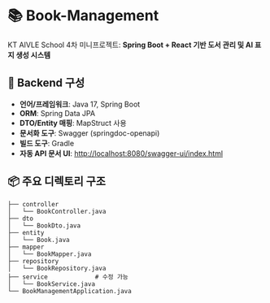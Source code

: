 # 📚 Book-Management

KT AIVLE School 4차 미니프로젝트: **Spring Boot + React 기반 도서 관리 및 AI 표지 생성 시스템**

## 🔧 Backend 구성

- **언어/프레임워크**: Java 17, Spring Boot
- **ORM**: Spring Data JPA
- **DTO/Entity 매핑**: MapStruct 사용
- **문서화 도구**: Swagger (springdoc-openapi)
- **빌드 도구**: Gradle
- **자동 API 문서 UI**: [http://localhost:8080/swagger-ui/index.html](http://localhost:8080/swagger-ui/index.html)

## 📦 주요 디렉토리 구조

```
├── controller        
│   └── BookController.java
├── dto              
│   └── BookDto.java
├── entity           
│   └── Book.java
├── mapper           
│   └── BookMapper.java
├── repository       
│   └── BookRepository.java
├── service             # 수정 가능
│   └── BookService.java
└── BookManagementApplication.java  
```
